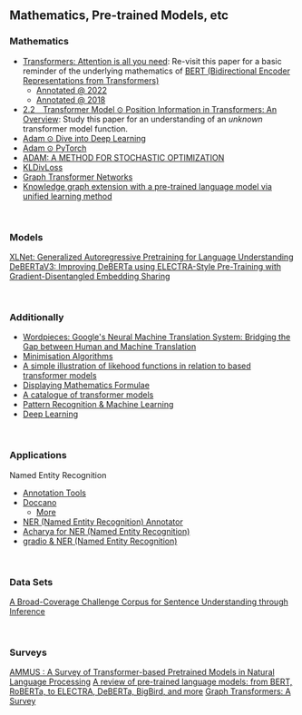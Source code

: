 <br>

## Mathematics, Pre-trained Models, etc

### Mathematics

* [Transformers: Attention is all you need](https://arxiv.org/abs/1706.03762): Re-visit this paper for a basic reminder of the underlying mathematics of [BERT (Bidirectional Encoder Representations from Transformers)](https://arxiv.org/abs/1810.04805)
  * [Annotated @ 2022](https://nlp.seas.harvard.edu/annotated-transformer/)
  * [Annotated @ 2018](https://nlp.seas.harvard.edu/2018/04/03/attention.html)
* [2.2 Transformer Model $\odot$ Position Information in Transformers: An Overview](https://direct.mit.edu/coli/article/48/3/733/111478/Position-Information-in-Transformers-An-Overview): Study this paper for an understanding of an *unknown* transformer model function.
* [Adam $\odot$ Dive into Deep Learning](https://d2l.ai/chapter_optimization/adam.html)
* [Adam $\odot$ PyTorch](https://pytorch.org/docs/stable/generated/torch.optim.Adam.html#torch.optim.Adam)
* [ADAM: A METHOD FOR STOCHASTIC OPTIMIZATION](https://arxiv.org/abs/1412.6980)
* [KLDivLoss](https://pytorch.org/docs/stable/generated/torch.nn.KLDivLoss.html#torch.nn.KLDivLoss)
* [Graph Transformer Networks](https://arxiv.org/abs/1911.06455)
* [Knowledge graph extension with a pre-trained language model via unified learning method](https://dl.acm.org/doi/10.1016/j.knosys.2022.110245)

<br>

### Models

[XLNet: Generalized Autoregressive Pretraining for Language Understanding](https://arxiv.org/abs/1906.08237)
[DeBERTaV3: Improving DeBERTa using ELECTRA-Style Pre-Training with Gradient-Disentangled Embedding Sharing](https://arxiv.org/abs/2111.09543)

<br>

### Additionally

* [Wordpieces: Google's Neural Machine Translation System: Bridging the Gap between Human and Machine Translation](https://arxiv.org/abs/1609.08144)
* [Minimisation Algorithms](https://era.ed.ac.uk/handle/1842/4109)
* [A simple illustration of likehood functions in relation to based transformer models](https://etc.cuit.columbia.edu/news/basics-language-modeling-transformers-gpt)
* [Displaying Mathematics Formulae](https://en.wikipedia.org/wiki/Help:Displaying_a_formula)
* [A catalogue of transformer models](https://arxiv.org/html/2302.07730v4)
* [Pattern Recognition & Machine Learning](https://www.microsoft.com/en-us/research/uploads/prod/2006/01/Bishop-Pattern-Recognition-and-Machine-Learning-2006.pdf)
* [Deep Learning](https://www.bishopbook.com)


<br>

### Applications

Named Entity Recognition

* [Annotation Tools](https://www.labellerr.com/blog/7-best-text-annotation-labeling-tools-in-2024/)
* [Doccano](https://microsoft.github.io/nlp-recipes/examples/annotation/Doccano.html)
	* [More](https://doccano.github.io/doccano/)
* [NER (Named Entity Recognition) Annotator](https://github.com/tecoholic/ner-annotator)
* [Acharya for NER (Named Entity Recognition)](https://acharya.astutic.com/docs/intro)
* [gradio & NER (Named Entity Recognition)](https://www.gradio.app/guides/named-entity-recognition)


<br>

### Data Sets

[A Broad-Coverage Challenge Corpus for Sentence Understanding through Inference](https://arxiv.org/abs/1704.05426)


<br>

### Surveys

[AMMUS : A Survey of Transformer-based Pretrained Models in Natural Language Processing](https://arxiv.org/abs/2108.05542)
[A review of pre-trained language models: from BERT, RoBERTa, to ELECTRA, DeBERTa, BigBird, and more](https://tungmphung.com/a-review-of-pre-trained-language-models-from-bert-roberta-to-electra-deberta-bigbird-and-more/)
[Graph Transformers: A Survey](https://arxiv.org/abs/2407.09777)

<br>
<br>

<br>
<br>

<br>
<br>

<br>
<br>
